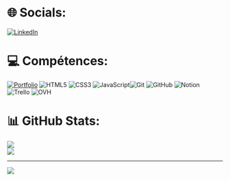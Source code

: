 # 🌐 Socials:
[![LinkedIn](https://img.shields.io/badge/LinkedIn-%230077B5.svg?logo=linkedin&logoColor=white)](https://linkedin.com/in/mathéo-pelloux-1395702bb) 

# 💻 Compétences:
[![Portfolio](https://img.shields.io/badge/Portfolio-%23000000.svg?style=for-the-badge&logo=firefox&logoColor=#FF7139)](https://matheo.portfolio-cci.fr) ![HTML5](https://img.shields.io/badge/html5-%23E34F26.svg?style=for-the-badge&logo=html5&logoColor=white) ![CSS3](https://img.shields.io/badge/css3-%231572B6.svg?style=for-the-badge&logo=css3&logoColor=white) ![JavaScript](https://img.shields.io/badge/javascript-%23323330.svg?style=for-the-badge&logo=javascript&logoColor=%23F7DF1E)![Git](https://img.shields.io/badge/git-%23F05033.svg?style=for-the-badge&logo=git&logoColor=white) ![GitHub](https://img.shields.io/badge/github-%23121011.svg?style=for-the-badge&logo=github&logoColor=white) ![Notion](https://img.shields.io/badge/Notion-%23000000.svg?style=for-the-badge&logo=notion&logoColor=white) ![Trello](https://img.shields.io/badge/Trello-%23026AA7.svg?style=for-the-badge&logo=Trello&logoColor=white) ![OVH](https://img.shields.io/badge/ovh-%23123F6D.svg?style=for-the-badge&logo=ovh&logoColor=#123F6D)
# 📊 GitHub Stats:
![](https://github-readme-stats.vercel.app/api/top-langs/?username=MatheoPelloux&theme=white&hide_border=false&include_all_commits=true&count_private=false&layout=compact)<br/>
![](https://github-readme-stats.vercel.app/api?username=MatheoPelloux&theme=white&hide_border=false&include_all_commits=true&count_private=false)<br/>

---
[![](https://visitcount.itsvg.in/api?id=MatheoPellouxx&label=MatheoPelloux&color=0&icon=3&pretty=false)](https://visitcount.itsvg.in)
